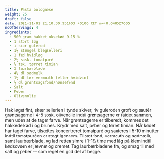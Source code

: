 ```yaml
---
title: Pasta bolognese
weight: 25
draft: false
date: 2021-11-01 21:10:30.951003 +0100 CET m=+0.040627085
noOfServings: 4
ingredients:
  - 500 gram hakket oksekød 9-15 %
  - 1 stort løg
  - 1 stor gulerod
  - 1½ stængel blegselleri
  - 1 fed hvidløg
  - 2½ spsk. tomatpuré
  - ½ tsk. tørret timian
  - 3 laurbærblade
  - 4½ dl sødmælk
  - 1½ dl tør vermouth (eller hvidvin)
  - ½ dl grøntsagsfond/hønsefond
  - Salt
  - Peber
  - Olivenolie
---
```




Hak løget fint, skær sellerien i tynde skiver, riv guleroden groft og
sautér grøntsagerne i 4-5 spsk. olivenolie indtil grøntsagerne er faldet
sammen, men uden at de tager farve. Når grøntsagerne er tilberedt,
kommes det hakkede kød i og brunes. Krydr med salt, peber og tørret
timian. Når kødet har taget farve, tilsættes koncentreret tomatpuré og
sauteres i 5-10 minutter indtil tomatpuréen er stegt igennem. Tilsæt
fond, vermouth og sødmælk, samt laurbærblade, og lad retten simre i 1-1½
time med låg på klem indtil kødsovsen er jævnet og cremet. Tag
laurbærbladene fra, og smag til med salt og peber -- som regel en god
del af begge.

